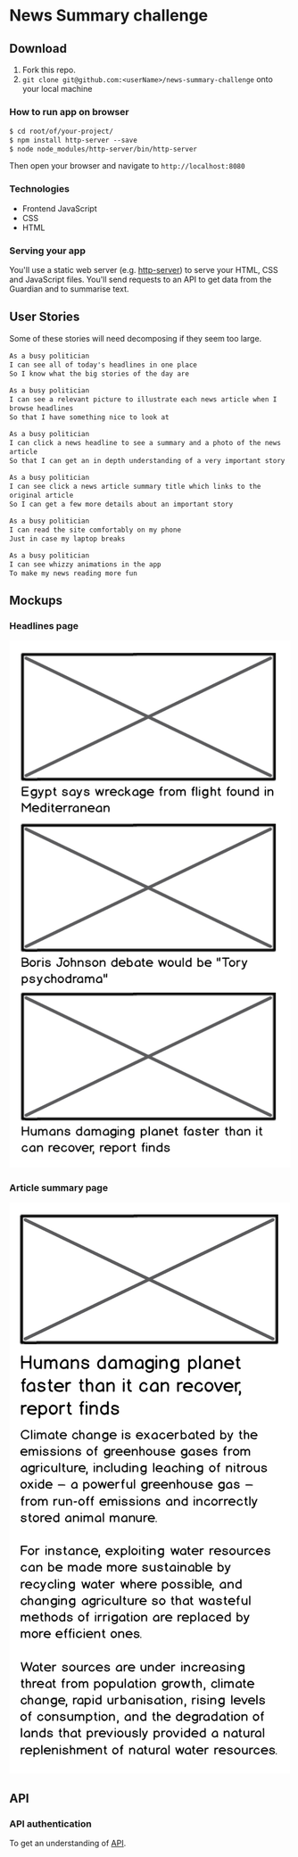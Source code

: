 # News Summary challenge


## Download
1. Fork this repo.
2. `git clone git@github.com:<userName>/news-summary-challenge` onto your local machine


### How to run app on browser

```
$ cd root/of/your-project/
$ npm install http-server --save
$ node node_modules/http-server/bin/http-server
```
Then open your browser and navigate to `http://localhost:8080`

### Technologies
- Frontend JavaScript
- CSS 
- HTML  

### Serving your app
You'll use a static web server (e.g. [http-server](https://www.npmjs.com/package/http-server)) to serve your HTML, CSS and JavaScript files.  You'll send requests to an API to get data from the Guardian and to summarise text.


## User Stories

Some of these stories will need decomposing if they seem too large.

```
As a busy politician
I can see all of today's headlines in one place
So I know what the big stories of the day are
```

```
As a busy politician
I can see a relevant picture to illustrate each news article when I browse headlines
So that I have something nice to look at
```

```
As a busy politician
I can click a news headline to see a summary and a photo of the news article
So that I can get an in depth understanding of a very important story
```

```
As a busy politician
I can see click a news article summary title which links to the original article
So I can get a few more details about an important story
```

```
As a busy politician
I can read the site comfortably on my phone
Just in case my laptop breaks
```

```
As a busy politician
I can see whizzy animations in the app
To make my news reading more fun
```

## Mockups

### Headlines page

![Headlines page mockup](/images/news-summary-project-headlines-page-mockup.png)

### Article summary page

![Article page mockup](/images/news-summary-project-article-page-mockup.png)

## API

### API authentication
To get an understanding of [API](https://github.com/makersacademy/news-summary-challenge/#api).

